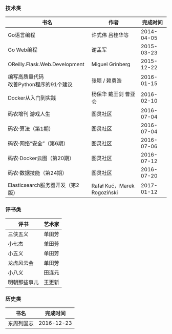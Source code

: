 ### 技术类

书名 | 作者 | 完成时间
------|------|------
Go语言编程 | 许式伟 吕桂华等 | 2014-04-05
Go Web编程 | 谢孟军 | 2015-03-23
OReilly.Flask.Web.Development | Miguel Grinberg |  2015-12-22
编写高质量代码<br>改善Python程序的91个建议 | 张颖 / 赖勇浩 |  2016-01-15
Docker从入门到实践 | 杨保华 戴王剑 曹亚仑 |  2016-02-10
码农增刊 游戏人生 | 图灵社区 | 2016-07-04 |
码农·算法（第1期）| 图灵社区 | 2016-07-04 |
码农·网络“安全”（第6期）| 图灵社区 | 2016-07-06 |
码农·Docker云图（第20期）| 图灵社区 | 2016-07-12 |
码农·数据技能（第24期）| 图灵社区 | 2016-07-20 |
Elasticsearch服务器开发（第2版）| Rafał Kuć，Marek Rogoziński | 2017-01-12 |


### 评书类

评书 | 艺术家
------|------
三侠五义 | 单田芳
小七杰 | 单田芳
小五义 | 单田芳
龙虎风云会 | 单田芳
小八义 | 田连元
明朝那些事儿 | 王更新


### 历史类

书名 | 完成时间 |
------|------
东周列国志 | 2016-12-23
